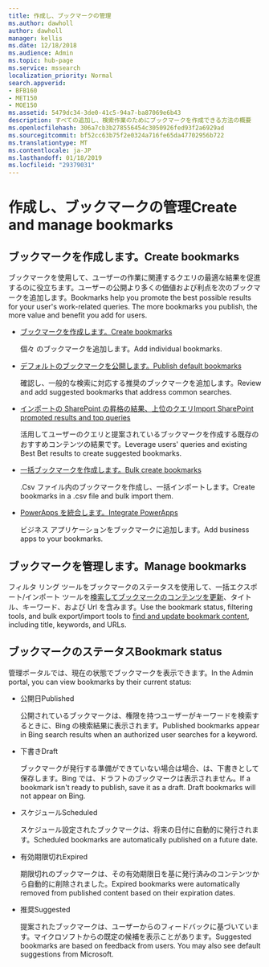 ```yaml
---
title: 作成し、ブックマークの管理
ms.author: dawholl
author: dawholl
manager: kellis
ms.date: 12/18/2018
ms.audience: Admin
ms.topic: hub-page
ms.service: mssearch
localization_priority: Normal
search.appverid:
- BFB160
- MET150
- MOE150
ms.assetid: 5479dc34-3de0-41c5-94a7-ba87069e6b43
description: すべての追加し、検索作業のためにブックマークを作成できる方法の概要
ms.openlocfilehash: 306a7cb3b278556454c3050926fed93f2a6929ad
ms.sourcegitcommit: bf52cc63b75f2e0324a716fe65da47702956b722
ms.translationtype: MT
ms.contentlocale: ja-JP
ms.lasthandoff: 01/18/2019
ms.locfileid: "29379031"
---
```

# <a name="create-and-manage-bookmarks"></a><span data-ttu-id="20977-103">作成し、ブックマークの管理</span><span class="sxs-lookup"><span data-stu-id="20977-103">Create and manage bookmarks</span></span>

## <a name="create-bookmarks"></a><span data-ttu-id="20977-104">ブックマークを作成します。</span><span class="sxs-lookup"><span data-stu-id="20977-104">Create bookmarks</span></span>

<span data-ttu-id="20977-p101">ブックマークを使用して、ユーザーの作業に関連するクエリの最適な結果を促進するのに役立ちます。ユーザーの公開より多くの価値および利点を次のブックマークを追加します。</span><span class="sxs-lookup"><span data-stu-id="20977-p101">Bookmarks help you promote the best possible results for your user's work-related queries. The more bookmarks you publish, the more value and benefit you add for users.</span></span>
  
- [<span data-ttu-id="20977-107">ブックマークを作成します。</span><span class="sxs-lookup"><span data-stu-id="20977-107">Create bookmarks</span></span>](create-bookmarks.md)
    
    <span data-ttu-id="20977-108">個々 のブックマークを追加します。</span><span class="sxs-lookup"><span data-stu-id="20977-108">Add individual bookmarks.</span></span>
    
- [<span data-ttu-id="20977-109">デフォルトのブックマークを公開します。</span><span class="sxs-lookup"><span data-stu-id="20977-109">Publish default bookmarks</span></span>](publish-default-bookmarks.md)
    
    <span data-ttu-id="20977-110">確認し、一般的な検索に対応する推奨のブックマークを追加します。</span><span class="sxs-lookup"><span data-stu-id="20977-110">Review and add suggested bookmarks that address common searches.</span></span>
    
- [<span data-ttu-id="20977-111">インポートの SharePoint の昇格の結果、上位のクエリ</span><span class="sxs-lookup"><span data-stu-id="20977-111">Import SharePoint promoted results and top queries</span></span>](import-sharepoint-promoted-results-and-top-queries.md)
    
    <span data-ttu-id="20977-112">活用してユーザーのクエリと提案されているブックマークを作成する既存のおすすめコンテンツの結果です。</span><span class="sxs-lookup"><span data-stu-id="20977-112">Leverage users' queries and existing Best Bet results to create suggested bookmarks.</span></span>
    
- [<span data-ttu-id="20977-113">一括ブックマークを作成します。</span><span class="sxs-lookup"><span data-stu-id="20977-113">Bulk create bookmarks</span></span>](bulk-create-bookmarks.md)
    
    <span data-ttu-id="20977-114">.Csv ファイル内のブックマークを作成し、一括インポートします。</span><span class="sxs-lookup"><span data-stu-id="20977-114">Create bookmarks in a .csv file and bulk import them.</span></span>
    
- [<span data-ttu-id="20977-115">PowerApps を統合します。</span><span class="sxs-lookup"><span data-stu-id="20977-115">Integrate PowerApps</span></span>](integrate-powerapps.md)
    
    <span data-ttu-id="20977-116">ビジネス アプリケーションをブックマークに追加します。</span><span class="sxs-lookup"><span data-stu-id="20977-116">Add business apps to your bookmarks.</span></span>
    
## <a name="manage-bookmarks"></a><span data-ttu-id="20977-117">ブックマークを管理します。</span><span class="sxs-lookup"><span data-stu-id="20977-117">Manage bookmarks</span></span>

<span data-ttu-id="20977-118">フィルタ リング ツールをブックマークのステータスを使用して、一括エクスポート/インポート ツールを[検索してブックマークのコンテンツを更新](manage-bookmarks.md)、タイトル、キーワード、および Url を含みます。</span><span class="sxs-lookup"><span data-stu-id="20977-118">Use the bookmark status, filtering tools, and bulk export/import tools to [find and update bookmark content](manage-bookmarks.md), including title, keywords, and URLs.</span></span>
  
## <a name="bookmark-status"></a><span data-ttu-id="20977-119">ブックマークのステータス</span><span class="sxs-lookup"><span data-stu-id="20977-119">Bookmark status</span></span>

<span data-ttu-id="20977-120">管理ポータルでは、現在の状態でブックマークを表示できます。</span><span class="sxs-lookup"><span data-stu-id="20977-120">In the Admin portal, you can view bookmarks by their current status:</span></span>
  
- <span data-ttu-id="20977-121">公開日</span><span class="sxs-lookup"><span data-stu-id="20977-121">Published</span></span>
    
    <span data-ttu-id="20977-122">公開されているブックマークは、権限を持つユーザーがキーワードを検索するときに、Bing の検索結果に表示されます。</span><span class="sxs-lookup"><span data-stu-id="20977-122">Published bookmarks appear in Bing search results when an authorized user searches for a keyword.</span></span>
    
- <span data-ttu-id="20977-123">下書き</span><span class="sxs-lookup"><span data-stu-id="20977-123">Draft</span></span>
    
    <span data-ttu-id="20977-p102">ブックマークが発行する準備ができていない場合は場合、は、下書きとして保存します。Bing では、ドラフトのブックマークは表示されません。</span><span class="sxs-lookup"><span data-stu-id="20977-p102">If a bookmark isn't ready to publish, save it as a draft. Draft bookmarks will not appear on Bing.</span></span>
    
- <span data-ttu-id="20977-126">スケジュール</span><span class="sxs-lookup"><span data-stu-id="20977-126">Scheduled</span></span>
    
    <span data-ttu-id="20977-127">スケジュール設定されたブックマークは、将来の日付に自動的に発行されます。</span><span class="sxs-lookup"><span data-stu-id="20977-127">Scheduled bookmarks are automatically published on a future date.</span></span>
    
- <span data-ttu-id="20977-128">有効期限切れ</span><span class="sxs-lookup"><span data-stu-id="20977-128">Expired</span></span>
    
    <span data-ttu-id="20977-129">期限切れのブックマークは、その有効期限日を基に発行済みのコンテンツから自動的に削除されました。</span><span class="sxs-lookup"><span data-stu-id="20977-129">Expired bookmarks were automatically removed from published content based on their expiration dates.</span></span>
    
- <span data-ttu-id="20977-130">推奨</span><span class="sxs-lookup"><span data-stu-id="20977-130">Suggested</span></span>
    
    <span data-ttu-id="20977-p103">提案されたブックマークは、ユーザーからのフィードバックに基づいています。マイクロソフトからの既定の候補を表示ことがあります。</span><span class="sxs-lookup"><span data-stu-id="20977-p103">Suggested bookmarks are based on feedback from users. You may also see default suggestions from Microsoft.</span></span>

  

